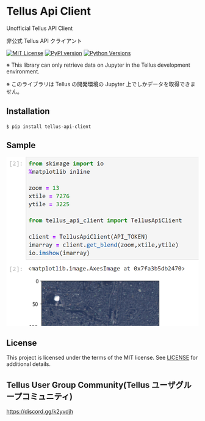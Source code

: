 # Tellus Api Client

Unofficial Tellus API Client

非公式 Tellus API クライアント

[![MIT License](https://img.shields.io/badge/license-MIT-blue.svg?style=flat)](https://github.com/regonn/tellus-api-client/blob/master/LICENSE.txt)
[![PyPI version](https://badge.fury.io/py/tellus-api-client.svg)](https://badge.fury.io/py/tellus-api-client)
[![Python Versions](https://img.shields.io/pypi/pyversions/tellus-api-client.svg)](https://pypi.org/project/tellus-api-client/)

※ This library can only retrieve data on Jupyter in the Tellus development environment.

※ このライブラリは Tellus の開発環境の Jupyter 上でしかデータを取得できません。

## Installation

`$ pip install tellus-api-client`

## Sample

![Sample Image](https://raw.githubusercontent.com/regonn/tellus-api-client/master/sample/sample_image.png)

## License

This project is licensed under the terms of the MIT license. See [LICENSE](https://github.com/regonn/tellus-api-client/blob/master/LICENSE.txt) for additional details.

## Tellus User Group Community(Tellus ユーザグループコミュニティ)

https://discord.gg/k2yvdjh
